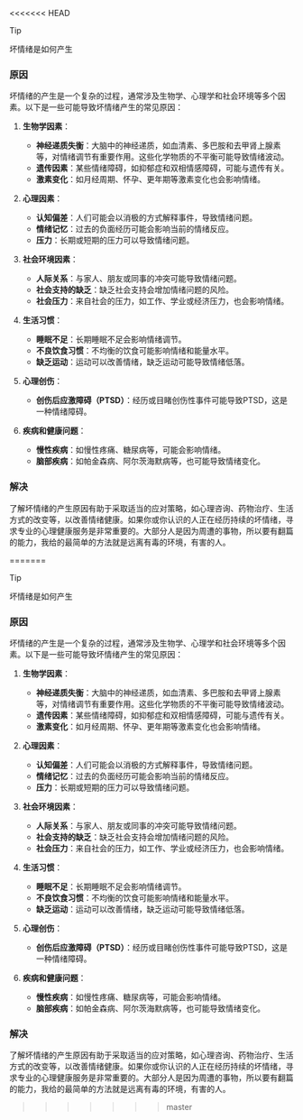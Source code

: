 <<<<<<< HEAD
> [!TIP]
> 坏情绪是如何产生


### 原因
坏情绪的产生是一个复杂的过程，通常涉及生物学、心理学和社会环境等多个因素。以下是一些可能导致坏情绪产生的常见原因：

1. **生物学因素**：
   - **神经递质失衡**：大脑中的神经递质，如血清素、多巴胺和去甲肾上腺素等，对情绪调节有重要作用。这些化学物质的不平衡可能导致情绪波动。
   - **遗传因素**：某些情绪障碍，如抑郁症和双相情感障碍，可能与遗传有关。
   - **激素变化**：如月经周期、怀孕、更年期等激素变化也会影响情绪。

2. **心理因素**：
   - **认知偏差**：人们可能会以消极的方式解释事件，导致情绪问题。
   - **情绪记忆**：过去的负面经历可能会影响当前的情绪反应。
   - **压力**：长期或短期的压力可以导致情绪问题。

3. **社会环境因素**：
   - **人际关系**：与家人、朋友或同事的冲突可能导致情绪问题。
   - **社会支持的缺乏**：缺乏社会支持会增加情绪问题的风险。
   - **社会压力**：来自社会的压力，如工作、学业或经济压力，也会影响情绪。

4. **生活习惯**：
   - **睡眠不足**：长期睡眠不足会影响情绪调节。
   - **不良饮食习惯**：不均衡的饮食可能影响情绪和能量水平。
   - **缺乏运动**：运动可以改善情绪，缺乏运动可能导致情绪低落。

5. **心理创伤**：
   - **创伤后应激障碍（PTSD）**：经历或目睹创伤性事件可能导致PTSD，这是一种情绪障碍。

6. **疾病和健康问题**：
   - **慢性疾病**：如慢性疼痛、糖尿病等，可能会影响情绪。
   - **脑部疾病**：如帕金森病、阿尔茨海默病等，也可能导致情绪变化。
### 解决
了解坏情绪的产生原因有助于采取适当的应对策略，如心理咨询、药物治疗、生活方式的改变等，以改善情绪健康。如果你或你认识的人正在经历持续的坏情绪，寻求专业的心理健康服务是非常重要的。大部分人是因为周遭的事物，所以要有翻篇的能力，我给的最简单的方法就是远离有毒的环境，有害的人。


=======
> [!TIP]
> 坏情绪是如何产生


### 原因
坏情绪的产生是一个复杂的过程，通常涉及生物学、心理学和社会环境等多个因素。以下是一些可能导致坏情绪产生的常见原因：

1. **生物学因素**：
   - **神经递质失衡**：大脑中的神经递质，如血清素、多巴胺和去甲肾上腺素等，对情绪调节有重要作用。这些化学物质的不平衡可能导致情绪波动。
   - **遗传因素**：某些情绪障碍，如抑郁症和双相情感障碍，可能与遗传有关。
   - **激素变化**：如月经周期、怀孕、更年期等激素变化也会影响情绪。

2. **心理因素**：
   - **认知偏差**：人们可能会以消极的方式解释事件，导致情绪问题。
   - **情绪记忆**：过去的负面经历可能会影响当前的情绪反应。
   - **压力**：长期或短期的压力可以导致情绪问题。

3. **社会环境因素**：
   - **人际关系**：与家人、朋友或同事的冲突可能导致情绪问题。
   - **社会支持的缺乏**：缺乏社会支持会增加情绪问题的风险。
   - **社会压力**：来自社会的压力，如工作、学业或经济压力，也会影响情绪。

4. **生活习惯**：
   - **睡眠不足**：长期睡眠不足会影响情绪调节。
   - **不良饮食习惯**：不均衡的饮食可能影响情绪和能量水平。
   - **缺乏运动**：运动可以改善情绪，缺乏运动可能导致情绪低落。

5. **心理创伤**：
   - **创伤后应激障碍（PTSD）**：经历或目睹创伤性事件可能导致PTSD，这是一种情绪障碍。

6. **疾病和健康问题**：
   - **慢性疾病**：如慢性疼痛、糖尿病等，可能会影响情绪。
   - **脑部疾病**：如帕金森病、阿尔茨海默病等，也可能导致情绪变化。
### 解决
了解坏情绪的产生原因有助于采取适当的应对策略，如心理咨询、药物治疗、生活方式的改变等，以改善情绪健康。如果你或你认识的人正在经历持续的坏情绪，寻求专业的心理健康服务是非常重要的。大部分人是因为周遭的事物，所以要有翻篇的能力，我给的最简单的方法就是远离有毒的环境，有害的人。


>>>>>>> master
